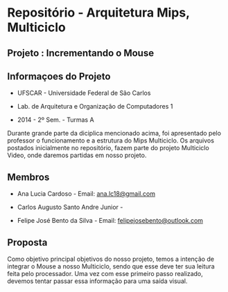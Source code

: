 Repositório - Arquitetura Mips, Multiciclo
=

  Projeto : Incrementando o Mouse
-


  Informaçoes do Projeto
-

- UFSCAR - Universidade Federal de São Carlos


- Lab. de Arquitetura e Organização de Computadores 1


- 2014 - 2º Sem. - Turmas A

 Durante grande parte da diciplica mencionado acima, foi apresentado pelo professor o funcionamento e a estrutura do Mips    Multiciclo. 
 Os arquivos postados inicialmente no repositório, fazem parte do projeto Multiciclo Video, onde daremos partidas  em nosso  projeto.

Membros
-


- Ana Lucia Cardoso - Email: ana.lc18@gmail.com

- Carlos Augusto Santo Andre Junior - 

- Felipe José Bento da Silva - Email: felipejosebento@outlook.com


Proposta
-

  Como objetivo principal objetivos do nosso projeto, temos a intenção de integrar o Mouse a nosso Multiciclo, sendo que esse   deve ter sua leitura feita pelo processador. 
  Uma vez com esse primeiro passo realizado, devemos tentar passar essa informação para uma saída visual.


